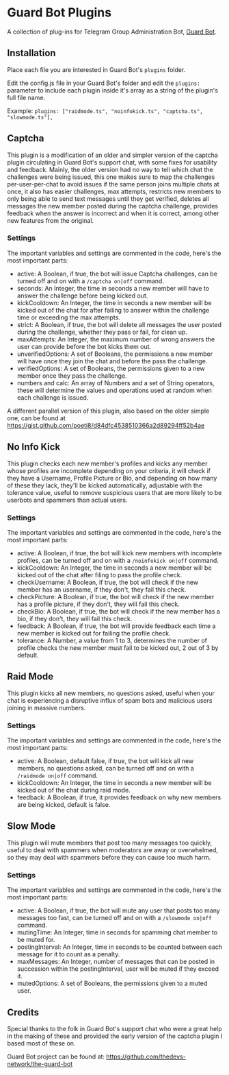 # Guard Bot Plugins
A collection of plug-ins for Telegram Group Administration Bot, [Guard Bot](https://github.com/thedevs-network/the-guard-bot).

## Installation

Place each file you are interested in Guard Bot's `plugins` folder.

Edit the config.js file in your Guard Bot's folder and edit the `plugins:` parameter to include each plugin inside it's array as a string of the plugin's full file name.

Example: `plugins: ["raidmode.ts", "noinfokick.ts", "captcha.ts", "slowmode.ts"],`

## Captcha

This plugin is a modification of an older and simpler version of the captcha plugin circulating in Guard Bot's support chat, with some fixes for usability and feedback. Mainly, the older version had no way to tell which chat the challenges were being issued, this one makes sure to map the challenges per-user-per-chat to avoid issues if the same person joins multiple chats at once, it also has easier challenges, max attempts, restricts new members to only being able to send text messages until they get verified, deletes all messages the new member posted during the captcha challenge, provides feedback when the answer is incorrect and when it is correct, among other new features from the original.

### Settings

The important variables and settings are commented in the code, here's the most important parts:

- active: A Boolean, if true, the bot will issue Captcha challenges, can be turned off and on with a `/captcha on|off` command.
- seconds: An Integer, the time in seconds a new member will have to answer the challenge before being kicked out.
- kickCooldown: An Integer, the time in seconds a new member will be kicked out of the chat for after failing to answer within the challenge time or exceeding the max attempts.
- strict: A Boolean, if true, the bot will delete all messages the user posted during the challenge, whether they pass or fail, for clean up.
- maxAttempts: An Integer, the maximum number of wrong answers the user can provide before the bot kicks them out.
- unverifiedOptions: A set of Booleans, the permissions a new member will have once they join the chat and before the pass the challenge.
- verifiedOptions: A set of Booleans, the permissions given to a new member once they pass the challenge.
- numbers and calc: An array of Numbers and a set of String operators, these will determine the values and operations used at random when each challenge is issued.

A different parallel version of this plugin, also based on the older simple one, can be found at https://gist.github.com/poeti8/d84dfc4538510366a2d89294ff52b4ae

## No Info Kick

This plugin checks each new member's profiles and kicks any member whose profiles are incomplete depending on your criteria, it will check if they have a Username, Profile Picture or Bio, and depending on how many of these they lack, they'll be kicked automatically, adjustable with the tolerance value, useful to remove suspicious users that are more likely to be userbots and spammers than actual users.

### Settings

The important variables and settings are commented in the code, here's the most important parts:

- active: A Boolean, if true, the bot will kick new members with incomplete profiles, can be turned off and on with a `/noinfokick on|off` command.
- kickCooldown: An Integer, the time in seconds a new member will be kicked out of the chat after filing to pass the profile check.
- checkUsername: A Boolean, if true, the bot will check if the new member has an username, if they don't, they fail this check.
- checkPicture: A Boolean, if true, the bot will check if the new member has a profile picture, if they don't, they will fail this check.
- checkBio: A Boolean, if true, the bot will check if the new member has a bio, if they don't, they will fail this check.
- feedback: A Boolean, if true, the bot will provide feedback each time a new member is kicked out for failing the profile check.
- tolerance: A Number, a value from 1 to 3, determines the number of profile checks the new member must fail to be kicked out, 2 out of 3 by default.

## Raid Mode

This plugin kicks all new members, no questions asked, useful when your chat is experiencing a disruptive influx of spam bots and malicious users joining in massive numbers.

### Settings

The important variables and settings are commented in the code, here's the most important parts:

- active: A Boolean, default false, if true, the bot will kick all new members, no questions asked, can be turned off and on with a `/raidmode on|off` command.
- kickCooldown: An Integer, the time in seconds a new member will be kicked out of the chat during raid mode.
- feedback: A Boolean, if true, it provides feedback on why new members are being kicked, default is false.

## Slow Mode

This plugin will mute members that post too many messages too quickly, useful to deal with spammers when moderators are away or overwhelmed, so they may deal with spammers before they can cause too much harm.

### Settings

The important variables and settings are commented in the code, here's the most important parts:

- active: A Boolean, if true, the bot will mute any user that posts too many messages too fast, can be turned off and on with a `/slowmode on|off` command.
- mutingTime: An Integer, time in seconds for spamming chat member to be muted for.
- postingInterval: An Integer, time in seconds to be counted between each message for it to count as a penalty.
- maxMessages: An Integer, number of messages that can be posted in succession within the postingInterval, user will be muted if they exceed it.
- mutedOptions: A set of Booleans, the permissions given to a muted user.

## Credits

Special thanks to the folk in Guard Bot's support chat who were a great help in the making of these and provided the early version of the captcha plugin I based most of these on.

Guard Bot project can be found at: https://github.com/thedevs-network/the-guard-bot
